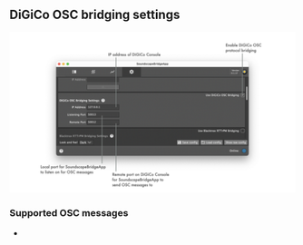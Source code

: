 ## DiGiCo OSC bridging settings

![Showreel.008.png](../Showreel/Showreel.009.png "DiGiCo OSC bridging settings")

### Supported OSC messages

- 
